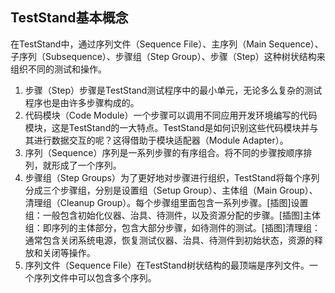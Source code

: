 ## TestStand基本概念

在TestStand中，通过序列文件（Sequence File）、主序列（Main Sequence）、子序列（Subsequence）、步骤组（Step Group）、步骤（Step）这种树状结构来组织不同的测试和操作。

1. 步骤（Step）步骤是TestStand测试程序中的最小单元，无论多么复杂的测试程序也是由许多步骤构成的。
2. 代码模块（Code Module）一个步骤可以调用不同应用开发环境编写的代码模块，这是TestStand的一大特点。TestStand是如何识别这些代码模块并与其进行数据交互的呢？这得借助于模块适配器（Module Adapter）。
3. 序列（Sequence）序列是一系列步骤的有序组合。将不同的步骤按顺序排列，就形成了一个序列。
4. 步骤组（Step Groups）为了更好地对步骤进行组织，TestStand将每个序列分成三个步骤组，分别是设置组（Setup Group）、主体组（Main Group）、清理组（Cleanup Group）。每个步骤组里面包含一系列步骤。[插图]设置组：一般包含初始化仪器、治具、待测件，以及资源分配的步骤。[插图]主体组：即序列的主体部分，包含大部分步骤，如待测件的测试。[插图]清理组：通常包含关闭系统电源，恢复测试仪器、治具、待测件到初始状态，资源的释放和关闭等操作。
5. 序列文件（Sequence File）在TestStand树状结构的最顶端是序列文件。一个序列文件中可以包含多个序列。
